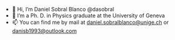 - 👋 Hi, I’m Daniel Sobral Blanco @dasobral
- 👀 I’m a Ph. D. in Physics graduate at the University of Geneva
- 📫 You can find me by mail at daniel.sobralblanco@unige.ch or danisb1993@outlook.com

<!---
dasobral/dasobral is a ✨ special ✨ repository because its `README.md` (this file) appears on your GitHub profile.
You can click the Preview link to take a look at your changes.
--->
